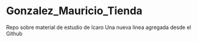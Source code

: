 # Gonzalez_Mauricio_Tienda
Repo sobre material de estudio de Icaro
Una nueva linea agregada desde el Github
